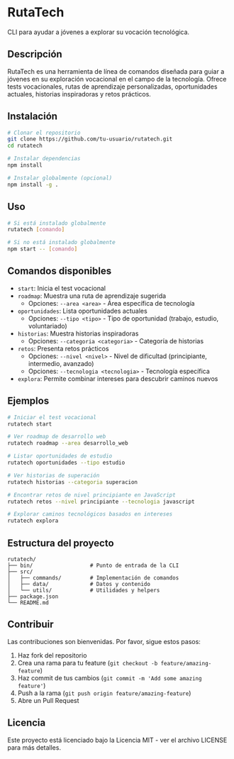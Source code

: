 # RutaTech

CLI para ayudar a jóvenes a explorar su vocación tecnológica.

## Descripción

RutaTech es una herramienta de línea de comandos diseñada para guiar a jóvenes en su exploración vocacional en el campo de la tecnología. Ofrece tests vocacionales, rutas de aprendizaje personalizadas, oportunidades actuales, historias inspiradoras y retos prácticos.

## Instalación

```bash
# Clonar el repositorio
git clone https://github.com/tu-usuario/rutatech.git
cd rutatech

# Instalar dependencias
npm install

# Instalar globalmente (opcional)
npm install -g .
```

## Uso

```bash
# Si está instalado globalmente
rutatech [comando]

# Si no está instalado globalmente
npm start -- [comando]
```

## Comandos disponibles

- `start`: Inicia el test vocacional
- `roadmap`: Muestra una ruta de aprendizaje sugerida
  - Opciones: `--area <area>` - Área específica de tecnología
- `oportunidades`: Lista oportunidades actuales
  - Opciones: `--tipo <tipo>` - Tipo de oportunidad (trabajo, estudio, voluntariado)
- `historias`: Muestra historias inspiradoras
  - Opciones: `--categoria <categoria>` - Categoría de historias
- `retos`: Presenta retos prácticos
  - Opciones: `--nivel <nivel>` - Nivel de dificultad (principiante, intermedio, avanzado)
  - Opciones: `--tecnologia <tecnologia>` - Tecnología específica
- `explora`: Permite combinar intereses para descubrir caminos nuevos

## Ejemplos

```bash
# Iniciar el test vocacional
rutatech start

# Ver roadmap de desarrollo web
rutatech roadmap --area desarrollo_web

# Listar oportunidades de estudio
rutatech oportunidades --tipo estudio

# Ver historias de superación
rutatech historias --categoria superacion

# Encontrar retos de nivel principiante en JavaScript
rutatech retos --nivel principiante --tecnologia javascript

# Explorar caminos tecnológicos basados en intereses
rutatech explora
```

## Estructura del proyecto

```
rutatech/
├── bin/                  # Punto de entrada de la CLI
├── src/
│   ├── commands/         # Implementación de comandos
│   ├── data/             # Datos y contenido
│   └── utils/            # Utilidades y helpers
├── package.json
└── README.md
```

## Contribuir

Las contribuciones son bienvenidas. Por favor, sigue estos pasos:

1. Haz fork del repositorio
2. Crea una rama para tu feature (`git checkout -b feature/amazing-feature`)
3. Haz commit de tus cambios (`git commit -m 'Add some amazing feature'`)
4. Push a la rama (`git push origin feature/amazing-feature`)
5. Abre un Pull Request

## Licencia

Este proyecto está licenciado bajo la Licencia MIT - ver el archivo LICENSE para más detalles.
